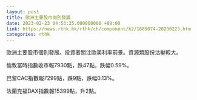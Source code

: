 ```yaml
---
layout: post
title: 歐洲主要股市個別發展
date: 2023-02-23 04:53:25.000000000 +08:00
link: https://news.rthk.hk/rthk/ch/component/k2/1689074-20230223.htm
categories: rthk
---
```


歐洲主要股市個別發展。投資者關注歐美利率前景。資源類股份沽壓較大。

倫敦富時指數收市報7930點，跌47點，跌幅0.59%。

巴黎CAC指數報7299點，跌9點，跌幅0.13%。

法蘭克福DAX指數報15399點，升2點。
